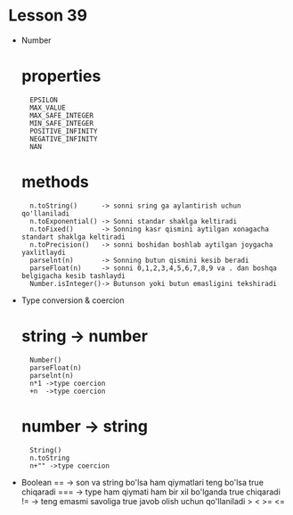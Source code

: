 #                Lesson 39

- Number
    # properties  
        EPSILON
        MAX_VALUE
        MAX_SAFE_INTEGER
        MIN_SAFE_INTEGER
        POSITIVE_INFINITY
        NEGATIVE_INFINITY
        NAN
    # methods
        n.toString()      -> sonni sring ga aylantirish uchun qo'llaniladi
        n.toExponential() -> Sonni standar shaklga keltiradi
        n.toFixed()       -> Sonning kasr qismini aytilgan xonagacha standart shaklga keltiradi
        n.toPrecision()   -> sonni boshidan boshlab aytilgan joygacha yaxlitlaydi
        parselnt(n)       -> Sonning butun qismini kesib beradi
        parseFloat(n)     -> sonni 0,1,2,3,4,5,6,7,8,9 va . dan boshqa belgigacha kesib tashlaydi
        Number.isInteger()-> Butunson yoki butun emasligini tekshiradi

- Type conversion & coercion
    # string -> number
        Number()
        parseFloat(n)
        parselnt(n) 
        n*1 ->type coercion
        +n  ->type coercion

    # number  -> string
        String()
        n.toString
        n+"" ->type coercion

- Boolean
        == -> son va string bo'lsa ham qiymatlari teng bo'lsa true chiqaradi
        === -> type ham qiymati ham bir xil bo'lganda true chiqaradi
        != -> teng emasmi  savoliga true javob olish uchun qo'llaniladi
        >
        <
        >=
        <=










